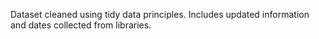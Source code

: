 Dataset cleaned using tidy data principles. Includes updated information and dates collected from libraries.
